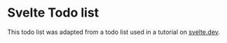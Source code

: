 # Svelte Todo list

This todo list was adapted from a todo list used in a tutorial on <a href="https://svelte.dev/tutorial/deferred-transitions">svelte.dev</a>.

